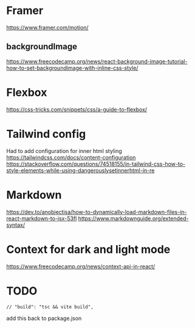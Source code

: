 # Framer
https://www.framer.com/motion/

## backgroundImage
https://www.freecodecamp.org/news/react-background-image-tutorial-how-to-set-backgroundimage-with-inline-css-style/

# Flexbox
https://css-tricks.com/snippets/css/a-guide-to-flexbox/

# Tailwind config
Had to add configuration for inner html styling
https://tailwindcss.com/docs/content-configuration
https://stackoverflow.com/questions/74518155/in-tailwind-css-how-to-style-elements-while-using-dangerouslysetinnerhtml-in-re

# Markdown
https://dev.to/anobjectisa/how-to-dynamically-load-markdown-files-in-react-markdown-to-jsx-53fl
https://www.markdownguide.org/extended-syntax/

# Context for dark and light mode
https://www.freecodecamp.org/news/context-api-in-react/

# TODO
    // "build": "tsc && vite build",
add this back to package.json 